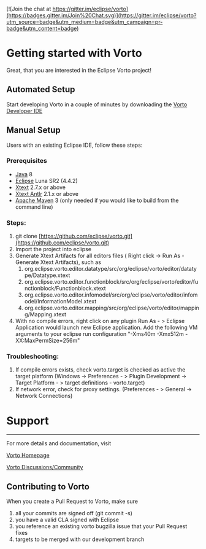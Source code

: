 [![Join the chat at https://gitter.im/eclipse/vorto](https://badges.gitter.im/Join%20Chat.svg)](https://gitter.im/eclipse/vorto?utm_source=badge&utm_medium=badge&utm_campaign=pr-badge&utm_content=badge)
# Getting started with Vorto

Great, that you are interested in the Eclipse Vorto project!

## Automated Setup

Start developing Vorto in a couple of minutes by downloading the [Vorto Developer IDE](https://marketplace.yatta.de/profiles/qTKP)


## Manual Setup

Users with an existing Eclipse IDE, follow these steps:

### Prerequisites

 - [Java] 8
 - [Eclipse] Luna SR2 (4.4.2) 
 - [Xtext] 2.7.x or above
 - [Xtext Antlr] 2.1.x or above 
 - [Apache Maven] 3 (only needed if you would like to build from the command line)

 
### Steps:

  1. git clone [https://github.com/eclipse/vorto.git](https://github.com/eclipse/vorto.git)
  2. Import the project into eclipse 
  3. Generate Xtext Artifacts for all editors files ( Right click -> Run As - Generate Xtext Artifacts), such as
	  1. org.eclipse.vorto.editor.datatype/src/org/eclipse/vorto/editor/datatype/Datatype.xtext
	  2. org.eclipse.vorto.editor.functionblock/src/org/eclipse/vorto/editor/functionblock/Functionblock.xtext
	  3. org.eclipse.vorto.editor.infomodel/src/org/eclipse/vorto/editor/infomodel/InformationModel.xtext
	  4. org.eclipse.vorto.editor.mapping/src/org/eclipse/vorto/editor/mapping/Mapping.xtext 	   
  4. With no compile errors, right click on any plugin Run As - > Eclipse Application would launch new Eclipse application. Add the following VM arguments to your eclipse run configuration
  "-Xms40m -Xmx512m -XX:MaxPermSize=256m"


### Troubleshooting:

  1. If compile errors exists, check vorto.target is checked as active the target platform (Windows -> Preferences - > Plugin Development -> Target Platform - > target definitions - vorto.target)
  2. If network error, check for proxy settings. (Preferences - > General -> Network Connections)  

# Support
-------
For more details and documentation, 
visit 

[Vorto Homepage](http://www.eclipse.org/vorto)

[Vorto Discussions/Community](http://www.eclipse.org/vorto/community.html) 


[Java]:  http://www.oracle.com/technetwork/java/javase/downloads/index.html
[Eclipse]: http://www.eclipse.org/downloads/
[Xtext]: http://www.eclipse.org/Xtext/download.html
[Xtext Antlr]: http://download.itemis.com/updates/
[Apache Maven]: https://maven.apache.org/download.cgi  
  
Contributing to Vorto
---------------------

When you create a Pull Request to Vorto, make sure 

1. all your commits are signed off (git commit -s)
2. you have a valid CLA signed with Eclipse
3. you reference an existing vorto bugzilla issue that your Pull Request fixes
4. targets to be merged with our development branch

